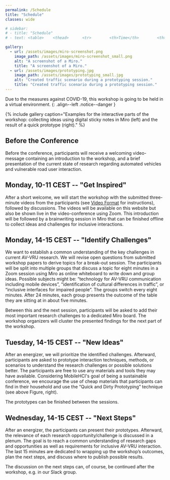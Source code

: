 ```yaml
---
permalink: /Schedule
title: "Schedule"
classes: wide

# sidebar: 
# - title: "Schedule"
# - text: <table>    <thead>      <tr>        <th>Time</th>        <th>Topic</th>      </tr>    </thead>    <tbody>      <tr>        <td>09:00</td>        <td>Opening</td>      </tr>      <tr>        <td>09:15</td>        <td>Overview on eHMIs</td>      </tr>      <tr>        <td>09:30</td>        <td>Paper Presentations</td>      </tr>      <tr>        <td>10:30</td>        <td><strong>Morning Break</strong></td>      </tr>      <tr>        <td>10:50</td>        <td>World Café</td>      </tr>      <tr>        <td>11:50</td>        <td>Presentations</td>      </tr>      <tr>        <td>12:35</td>        <td>Research Challenges</td>      </tr>      <tr>        <td>12:50</td>        <td><strong>Lunch Break</strong></td>      </tr>      <tr>        <td>13:50</td>        <td>Discussion</td>      </tr>      <tr>        <td>14:10</td>        <td>Prototyping</td>      </tr>      <tr>        <td>15:00</td>        <td>Presentations</td>      </tr>      <tr>        <td>15:30</td>        <td><strong>Afternoon Break</strong></td>      </tr>      <tr>        <td>15:50</td>        <td>Results</td>      </tr>      <tr>        <td>16:05</td>        <td>Plenum Discussion</td>      </tr>      <tr>        <td>16:30</td>        <td>Wrap-Up</td>      </tr>      <tr>        <td>17:00</td>        <td><strong>End.</strong></td>      </tr>    </tbody>  </table>

gallery:
  - url: /assets/images/miro-screenshot.png
    image_path: /assets/images/miro-screenshot_small.png
    alt: "A screenshot of a Miro."
    title: "A screenshot of a Miro."
  - url: /assets/images/prototyping.jpg
    image_path: /assets/images/prototyping_small.jpg
    alt: "Created traffic scenario during a prototyping session."
    title: "Created traffic scenario during a prototyping session."
---
```


Due to the measures against COVID-19, this workshop is going to be held in a virtual environment. 
{: .align--left .notice--danger  }

<!-- {% include figure image_path="/assets/images/morningcafe.jpg" alt="A snapshot of a table during a World Café." caption="A snapshot of a table during a World Café." %} -->

{% include gallery caption="Examples for the interactive parts of the workshop: collecting ideas using digital sticky notes in Miro (left) and the result of a quick prototype (right)." %}

## Before the Conference
<!-- To this end, there are presentations, hands-on activities, and group discussions planned.  -->
Before the conference, participants will receive a welcoming video-message containing an introduction to the workshop, and a brief presentation of the current state of research regarding automated vehicles and vulnerable road user interaction. 

## Monday, 10-11 CEST -- "Get Inspired" <span id="slot1"></span>

After a short welcome, we will start the workshop with the submitted three-minute videos from the participants (see [Video Format](/Participate#video-format) for instructions), followed by discussions. 
The videos will be available on this website but also be shown live in the video-conference using Zoom. 
This introduction will be followed by a brainwriting session in Miro that can be finished offline to collect ideas and challenges for inclusive interactions. 
<script>
  customUtcToLocalTime(2020,10,05, 8,00 ,"slot1");
</script>

## Monday, 14-15 CEST -- "Identify Challenges" <span id="slot2" ></span>
We want to establish a common understanding of the key challenges in current AV-VRU research. We will revise open questions from submitted workshop papers to derive topics for a break-out session. The participants will be split into multiple groups that discuss a topic for eight minutes in a Zoom session using Miro as online whiteboard to write down and group ideas. Possible subjects might be: “technology for AV-VRU communication including mobile devices”, “identification of cultural differences in traffic”, or “inclusive interfaces for impaired people”. The groups switch every eight minutes. After 24 minutes, each group presents the outcome of the table they are sitting at in about five minutes. 

Between this and the next session, participants will be asked to add their most important research challenges to a dedicated Miro board. The workshop organizers will cluster the presented findings for the next part of the workshop.
<script>
  customUtcToLocalTime(2020,10,05, 12,00 ,"slot2");
</script>

## Tuesday, 14-15 CEST -- "New Ideas" <span id="slot3"></span>
After an energizer, we will prioritize the identified challenges. 
Afterward, participants are asked to prototype interaction techniques, methods, or scenarios to understand the research challenges or possible solutions better. 
The participants are free to use any materials and tools they may have available. 
Considering MobileHCI's goal of being a sustainable conference, we encourage the use of cheap materials that participants can find in their household and use the “Quick and Dirty Prototyping” technique (see above Figure, right). 

The prototypes can be finished between the sessions. 
<script>
  customUtcToLocalTime(2020,10,06, 12,00 ,"slot3");
</script>

## Wednesday, 14-15 CEST -- "Next Steps" <span id="slot4" ></span>
After an energizer, the participants can present their prototypes. 
Afterward, the relevance of each research opportunity/challenge is discussed in a plenum. 
The goal is to reach a common understanding of research gaps and opportunities as well as requirements for inclusive AV-VRU interaction. 
The last 15 minutes are dedicated to wrapping up the workshop’s outcomes, plan the next steps, and discuss where to publish possible results. 

The discussion on the next steps can, of course, be continued after the workshop, e.g. in our Slack group. 
<script>
  customUtcToLocalTime(2020,10,07, 12,00 ,"slot4");
</script>
